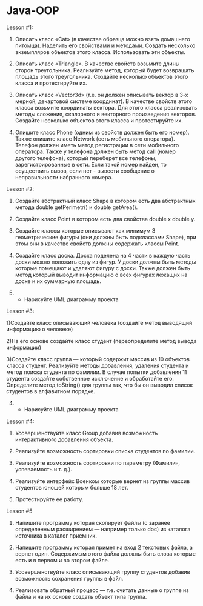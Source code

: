 # Java-OOP

Lesson #1:

1) Описать класс «Cat» (в качестве образца можно взять домашнего питомца).
Наделить его свойствами и методами. Создать несколько экземпляров объектов этого
класса. Использовать эти объекты.

2) Описать класс «Triangle». В качестве свойств возьмите длины сторон
треугольника. Реализуйте метод, который будет возвращать площадь этого
треугольника. Создайте несколько объектов этого класса и протестируйте их.

3) Описать класс «Vector3d» (т.е. он должен описывать вектор в 3-х мерной,
декартовой системе координат). В качестве свойств этого класса возьмите
координаты вектора. Для этого класса реализовать методы сложения, скалярного и
векторного произведения векторов. Создайте несколько объектов этого класса и
протестируйте их.

4) Опишите класс Phone (одним из свойств должен быть его номер). Также опишите
класс Network (сеть мобильного оператора).
Телефон должен иметь метод
регистрации в сети мобильного оператора. Также у телефона должен быть метод call
(номер другого телефона), который переберет все телефоны, зарегистрированные в
сети. Если такой номер найден, то осуществить вызов, если нет - вывести сообщение
о неправильности набранного номера.

Lesson #2:

1. Создайте абстрактный класс Shape в котором есть два
абстрактных метода double getPerimetr() и double getArea().

2. Создайте класс Point в котором есть два свойства double x
double y.

3. Создайте классы которые описывают как минимум 3
геометрические фигуры (они должны быть подклассами
Shape), при этом они в качестве свойств должны содержать
классы Point.

4. Создайте класс доска. Доска поделена на 4 части в каждую
часть доски можно положить одну из фигур. У доски должны
быть методы которые помещают и удаляют фигуру с доски.
Также должен быть метод который выводит информацию о
всех фигурах лежащих на доске и их суммарную площадь.

5. * Нарисуйте UML диаграмму проекта

Lesson #3:

1)Создайте класс описывающий человека (создайте метод
выводящий информацию о человеке)

2)На его основе создайте класс студент (переопределите
метод вывода информации)

3)Создайте класс группа — который содержит массив из 10
объектов класса студент. Реализуйте методы добавления,
удаления студента и метод поиска студента по фамилии. В
случае
попытки добавления 11 студента создайте
собственное исключение и обработайте его. Определите
метод toString() для группы так, что бы он выводил список
студентов в алфавитном порядке.

4) * Нарисуйте UML диаграмму проекта

Lesson #4:

1. Усовершенствуйте класс Group добавив возможность
интерактивного добавления объекта.

2. Реализуйте возможность сортировки списка студентов
по фамилии.

3. Реализуйте возможность сортировки по параметру
(Фамилия, успеваемость и т. д.).

4. Реализуйте интерфейс Военком которые вернет из группы
массив студентов юношей которым больше 18 лет.

5. Протестируйте ее работу.

Lesson #5

1. Напишите программу которая скопирует файлы (с заранее
определенным расширением — например только doc) из
каталога источника в каталог приемник.

2. Напишите программу которая примет на вход 2 текстовых
файла, а вернет один. Содержимым этого файла должны
быть слова которые есть и в первом и во втором файле.

3. Усовершенствуйте класс описывающий группу студентов
добавив возможность сохранения группы в файл.

4. Реализовать обратный процесс — т.е. считать данные о
группе из файла и на их основе создать объект типа группа.


